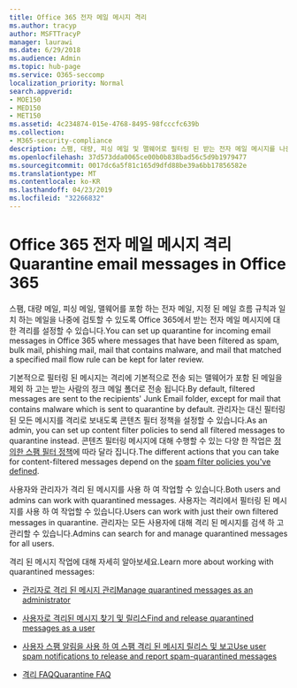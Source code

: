 ```yaml
---
title: Office 365 전자 메일 메시지 격리
ms.author: tracyp
author: MSFTTracyP
manager: laurawi
ms.date: 6/29/2018
ms.audience: Admin
ms.topic: hub-page
ms.service: O365-seccomp
localization_priority: Normal
search.appverid:
- MOE150
- MED150
- MET150
ms.assetid: 4c234874-015e-4768-8495-98fcccfc639b
ms.collection:
- M365-security-compliance
description: 스팸, 대량, 피싱 메일 및 맬웨어로 필터링 된 받는 전자 메일 메시지를 나중에 검토할 수 있도록 Office 365에서 받는 전자 메일 메시지에 대 한 격리를 설정할 수 있습니다.
ms.openlocfilehash: 37d573dda0065ce00b0b838bad56c5d9b1979477
ms.sourcegitcommit: 0017dc6a5f81c165d9dfd88be39a6bb17856582e
ms.translationtype: MT
ms.contentlocale: ko-KR
ms.lasthandoff: 04/23/2019
ms.locfileid: "32266832"
---
```

# <a name="quarantine-email-messages-in-office-365"></a><span data-ttu-id="6a345-103">Office 365 전자 메일 메시지 격리</span><span class="sxs-lookup"><span data-stu-id="6a345-103">Quarantine email messages in Office 365</span></span>

<span data-ttu-id="6a345-104">스팸, 대량 메일, 피싱 메일, 맬웨어를 포함 하는 전자 메일, 지정 된 메일 흐름 규칙과 일치 하는 메일을 나중에 검토할 수 있도록 Office 365에서 받는 전자 메일 메시지에 대 한 격리를 설정할 수 있습니다.</span><span class="sxs-lookup"><span data-stu-id="6a345-104">You can set up quarantine for incoming email messages in Office 365 where messages that have been filtered as spam, bulk mail, phishing mail, mail that contains malware, and mail that matched a specified mail flow rule can be kept for later review.</span></span>
  
<span data-ttu-id="6a345-105">기본적으로 필터링 된 메시지는 격리에 기본적으로 전송 되는 맬웨어가 포함 된 메일을 제외 하 고는 받는 사람의 정크 메일 폴더로 전송 됩니다.</span><span class="sxs-lookup"><span data-stu-id="6a345-105">By default, filtered messages are sent to the recipients' Junk Email folder, except for mail that contains malware which is sent to quarantine by default.</span></span> <span data-ttu-id="6a345-106">관리자는 대신 필터링 된 모든 메시지를 격리로 보내도록 콘텐츠 필터 정책을 설정할 수 있습니다.</span><span class="sxs-lookup"><span data-stu-id="6a345-106">As an admin, you can set up content filter policies to send all filtered messages to quarantine instead.</span></span> <span data-ttu-id="6a345-107">콘텐츠 필터링 메시지에 대해 수행할 수 있는 다양 한 작업은 [정의한 스팸 필터 정책](https://go.microsoft.com/fwlink/?LinkId=799736)에 따라 달라 집니다.</span><span class="sxs-lookup"><span data-stu-id="6a345-107">The different actions that you can take for content-filtered messages depend on the [spam filter policies you've defined](https://go.microsoft.com/fwlink/?LinkId=799736).</span></span>
  
<span data-ttu-id="6a345-108">사용자와 관리자가 격리 된 메시지를 사용 하 여 작업할 수 있습니다.</span><span class="sxs-lookup"><span data-stu-id="6a345-108">Both users and admins can work with quarantined messages.</span></span> <span data-ttu-id="6a345-109">사용자는 격리에서 필터링 된 메시지를 사용 하 여 작업할 수 있습니다.</span><span class="sxs-lookup"><span data-stu-id="6a345-109">Users can work with just their own filtered messages in quarantine.</span></span> <span data-ttu-id="6a345-110">관리자는 모든 사용자에 대해 격리 된 메시지를 검색 하 고 관리할 수 있습니다.</span><span class="sxs-lookup"><span data-stu-id="6a345-110">Admins can search for and manage quarantined messages for all users.</span></span>
  
<span data-ttu-id="6a345-111">격리 된 메시지 작업에 대해 자세히 알아보세요.</span><span class="sxs-lookup"><span data-stu-id="6a345-111">Learn more about working with quarantined messages:</span></span>
  
- [<span data-ttu-id="6a345-112">관리자로 격리 된 메시지 관리</span><span class="sxs-lookup"><span data-stu-id="6a345-112">Manage quarantined messages as an administrator</span></span>](manage-quarantined-messages-and-files.md)
    
- [<span data-ttu-id="6a345-113">사용자로 격리된 메시지 찾기 및 릴리스</span><span class="sxs-lookup"><span data-stu-id="6a345-113">Find and release quarantined messages as a user</span></span>](find-and-release-quarantined-messages-as-a-user.md)
    
- [<span data-ttu-id="6a345-114">사용자 스팸 알림을 사용 하 여 스팸 격리 된 메시지 릴리스 및 보고</span><span class="sxs-lookup"><span data-stu-id="6a345-114">Use user spam notifications to release and report spam-quarantined messages</span></span>](use-spam-notifications-to-release-and-report-quarantined-messages.md)
    
- [<span data-ttu-id="6a345-115">격리 FAQ</span><span class="sxs-lookup"><span data-stu-id="6a345-115">Quarantine FAQ</span></span>](quarantine-faq.md)
    

